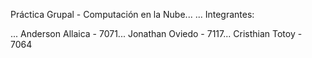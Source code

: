 Práctica Grupal - Computación en la Nube...
... Integrantes:

...   Anderson Allaica - 7071...
      Jonathan Oviedo - 7117...
      Cristhian Totoy - 7064
